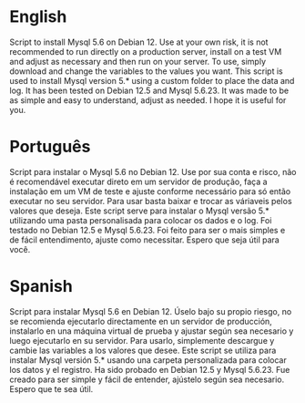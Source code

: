 # English
Script to install Mysql 5.6 on Debian 12.
Use at your own risk, it is not recommended to run directly on a production server, install on a test VM and adjust as necessary and then run on your server.
To use, simply download and change the variables to the values ​​you want.
This script is used to install Mysql version 5.* using a custom folder to place the data and log.
It has been tested on Debian 12.5 and Mysql 5.6.23.
It was made to be as simple and easy to understand, adjust as needed.
I hope it is useful for you.

# Português
Script para instalar o Mysql 5.6 no Debian 12.
Use por sua conta e risco, não é recomendável executar direto em um servidor de produção, faça a instalação em um VM de teste e ajuste conforme necessário para só então executar no seu servidor.
Para usar basta baixar e trocar as váriaveis pelos valores que deseja.
Este script serve para instalar o Mysql versão 5.* utilizando uma pasta personalisada para colocar os dados e o log.
Foi testado no Debian 12.5 e Mysql 5.6.23.
Foi feito para ser o mais simples e de fácil entendimento, ajuste como necessitar.
Espero que seja útil para você.

# Spanish
Script para instalar Mysql 5.6 en Debian 12.
Úselo bajo su propio riesgo, no se recomienda ejecutarlo directamente en un servidor de producción, instalarlo en una máquina virtual de prueba y ajustar según sea necesario y luego ejecutarlo en su servidor.
Para usarlo, simplemente descargue y cambie las variables a los valores que desee.
Este script se utiliza para instalar Mysql versión 5.* usando una carpeta personalizada para colocar los datos y el registro.
Ha sido probado en Debian 12.5 y Mysql 5.6.23.
Fue creado para ser simple y fácil de entender, ajústelo según sea necesario.
Espero que te sea útil.